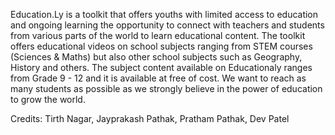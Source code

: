 Education.Ly is a toolkit that offers youths with limited access to education and ongoing learning the opportunity to connect with teachers and students from various parts of the world to learn educational content. The toolkit offers educational videos on school subjects ranging from STEM courses (Sciences & Maths) but also other school subjects such as Geography, History and others. The subject content available on Educationaly ranges from Grade 9 - 12 and it is available at free of cost. We want to reach as many students as possible as we strongly believe in the power of education to grow the world.

Credits: Tirth Nagar, Jayprakash Pathak, Pratham Pathak, Dev Patel
